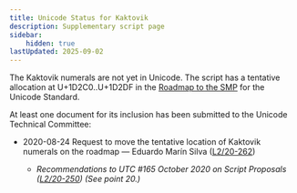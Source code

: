```yaml
---
title: Unicode Status for Kaktovik
description: Supplementary script page
sidebar:
    hidden: true
lastUpdated: 2025-09-02
---
```


The Kaktovik numerals are not yet in Unicode. The script has a tentative allocation at U+1D2C0..U+1D2DF in the [Roadmap to the SMP](http://www.unicode.org/roadmaps/smp/) for the Unicode Standard. 

At least one document for its inclusion has been submitted to the Unicode Technical Committee:

- 2020-08-24 Request to move the tentative location of Kaktovik numerals on the roadmap — Eduardo Marín Silva ([L2/20-262](http://www.unicode.org/cgi-bin/GetMatchingDocs.pl?L2/20-262))

  - _Recommendations to UTC #165 October 2020 on Script Proposals ([L2/20-250](http://www.unicode.org/L2/L2020/20250-script-adhoc-rept.pdf)) (See point 20.)_

[comment]: # (end of intro)

[comment]: # (start of blocks)



[comment]: # (end of blocks)

[comment]: # (start of chars)



[comment]: # (end of chars)

[comment]: # (start of rest)



